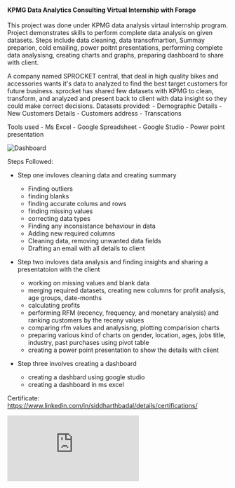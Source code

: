 #### KPMG Data Analytics Consulting Virtual Internship with Forago

This project was done under KPMG data analysis virtaul internship program. Project demonstrates skills to perform complete data analysis on given datasets. Steps include data cleaning, data transofmartion, Summay preparion, cold emailing, power poitnt presentations, performing complete data analysisng, creating charts and graphs, preparing dashboard to share with client.

A company named SPROCKET central, that deal in high quality bikes and accessories wants it's data to analyzed to find the best target customers for future business. sprocket has shared few datasets with KPMG to clean, transform, and analyzed and present back to client with data insight so they could make correct decisions. Datasets provided: - Demographic Details - New Customers Details - Customers address - Transcations

Tools used - Ms Excel - Google Spreadsheet - Google Studio - Power point presentation

![Dashboard](https://sidharthbadal.netlify.app/images/bikeproject3.png)

Steps Followed:

-	Step one invloves cleaning data and creating summary
	- Finding outliers
	- finding blanks
	- finding accurate colums and rows
	- finding missing values
	- correcting data types
	- Finding any inconsistance behaviour in data
	- Adding new required columns
	- Cleaning data, removing unwanted data fields
	- Drafting an email with all details to client
	
-	Step two invloves data analysis and finding insights and sharing a presentatoion with the client 
	- working on missing values and blank data
	- merging required datasets, creating new columns for profit analysis, age groups, date-months
	- calculating profits
	- performing RFM (recency, frequency, and monetary analysis) and ranking  customers by the receny values
	- comparing rfm values and analysisng, plotting comparision charts
	- preparing various kind of charts on gender, location, ages, jobs title, industry, past purchases using pivot table
	- creating a power point presentation to show the details with client
	
- 	Step three involves creating a dashboard
	- creating a dashbard using google studio
	- creating a dashboard in ms excel


Certificate: https://www.linkedin.com/in/siddharthbadal/details/certifications/


![Dashboard](https://github.com/Siddharthbadal/KPMGDataAnalysisProject/blob/main/KPMG-DataAnalysis-Virtual-Internship/KPMG_Dashboard-GoogleStudio.pdf)

